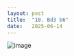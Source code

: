 ```yaml
---
layout: post
title:  "10. Bd3 b6"
date:   2025-06-14
---
```


![image]({{site.url}}/assets/meetup_photos/2025-06-14.jpg)


